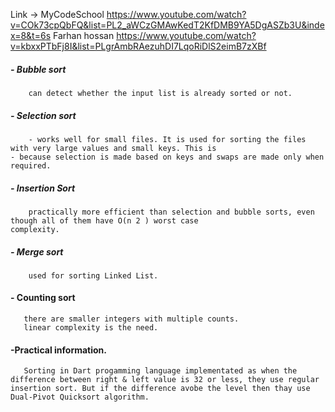 Link -> MyCodeSchool https://www.youtube.com/watch?v=COk73cpQbFQ&list=PL2_aWCzGMAwKedT2KfDMB9YA5DgASZb3U&index=8&t=6s
        Farhan hossan https://www.youtube.com/watch?v=kbxxPTbFj8I&list=PLgrAmbRAezuhDI7LqoRiDlS2eimB7zXBf

##### - Bubble sort
        can detect whether the input list is already sorted or not.
        
##### - Selection sort 
        - works well for small files. It is used for sorting the files with very large values and small keys. This is                             - because selection is made based on keys and swaps are made only when required.
        
##### - Insertion Sort 
        practically more efficient than selection and bubble sorts, even though all of them have O(n 2 ) worst case                               complexity.
  
##### - Merge sort 
        used for sorting Linked List.

#### - Counting sort
       there are smaller integers with multiple counts.
       linear complexity is the need.

####   -Practical information.
       Sorting in Dart progamming language implementated as when the difference between right & left value is 32 or less, they use regular        insertion sort. But if the difference avobe the level then thay use Dual-Pivot Quicksort algorithm.
